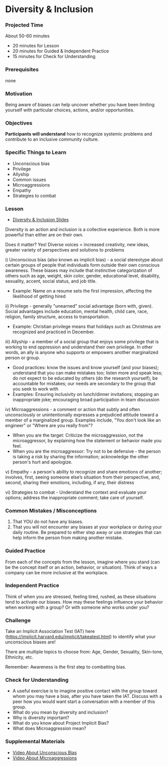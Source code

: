 # Diversity & Inclusion

### Projected Time

About 50-60 minutes

- 20 minutes for Lesson
- 20 minutes for Guided & Independent Practice
- 15 minutes for Check for Understanding

### Prerequisites

none

### Motivation

Being aware of biases can help uncover whether you have been limiting yourself with particular choices, actions, and/or opportunities.

### Objectives

**Participants will understand** how to recognize systemic problems and contribute to an inclusive community culture.

### Specific Things to Learn

- Unconscious bias
- Privilege
- Allyship
- Common issues
- Microaggressions
- Empathy
- Strategies to combat

### Lesson

- [Diversity & Inclusion Slides](https://docs.google.com/presentation/d/1_QyXF5TGja-PhSgJUiuFKqLafbyQ_q3gvzEbDMkdBIg/edit#slide=id.p)

Diversity is an action and inclusion is a collective experience. Both is more powerful than either are on their own.

Does it matter? Yes! Diverse voices = increased creativity, new ideas, greater variety of perspectives and solutions to problems

i) Unconscious bias (also known as implicit bias) - a social stereotype about certain groups of people that individuals form outside their own conscious awareness. These biases may include that instinctive categorization of others such as age, weight, skin color, gender, educational level, disability, sexuality, accent, social status, and job title.

- Example: Name on a resume sets the first impression, affecting the likelihood of getting hired

ii) Privilege - generally "unearned" social advantage (born with, given). Social advantages include education, mental health, child care, race, religion, family structure, access to transportation.

- Example: Christian privilege means that holidays such as Christmas are recognized and practiced in December.

iii) Allyship - a member of a social group that enjoys some privilege that is working to end oppression and understand their own privilege. In other words, an ally is anyone who supports or empowers another marginalized person or group.

- Good practices: know the issues and know yourself (and your biases); understand that you can make mistakes too; listen more and speak less; do not expect to be educated by others (do the research yourself); be accountable for mistakes; our needs are secondary to the group that you seek to work with
- Examples: Ensuring inclusivity on lunch/dinner invitations; stopping an inappropriate joke; encouraging broad participation in team discussion

iv) Microaggressions - a comment or action that subtly and often unconsciously or unintentionally expresses a prejudiced attitude toward a member of a marginalized group. Examples include, "You don't look like an engineer" or "Where are you really from"?

- When you are the target: Criticize the microaggression, not the microaggressor, by explaining how the statement or behavior made you feel.
- When you are the microaggressor: Try not to be defensive - the person is taking a risk by sharing the information; acknowledge the other person's hurt and apologize.

v) Empathy - a person's ability to recognize and share emotions of another; involves, first, seeing someone else’s situation from their perspective, and, second, sharing their emotions, including, if any, their distress

vi) Strategies to combat - Understand the context and evaluate your options; address the inappropriate comment; take care of yourself.

### Common Mistakes / Misconceptions

1. That YOU do not have any biases.
2. That you will not encounter any biases at your workplace or during your daily routine. Be prepared to either step away or use strategies that can help inform the person from making another mistake.

### Guided Practice

From each of the concepts from the lesson, imagine where you stand (can be the concept itself or an action, behavior, or situation). Think of ways a company can be more inclusive at the workplace.

### Independent Practice

Think of when you are stressed, feeling tired, rushed, as these situations tend to activate our biases. How may these feelings influence your behavior when working with a group? Or with someone who works under you?

### Challenge

Take an Implicit Association Test (IAT) here (https://implicit.harvard.edu/implicit/takeatest.html) to identify what your unconscious biases are!

There are multiple topics to choose from: Age, Gender, Sexuality, Skin-tone, Ethnicity, etc.

Remember: Awareness is the first step to combatting bias.

### Check for Understanding

- A useful exercise is to imagine positive contact with the group toward whom you may have a bias, after you have taken the IAT. Discuss with a peer how you would want start a conversation with a member of this group.
- What do you mean by diversity and inclusion?
- Why is diversity important?
- What do you know about Project Implicit Bias?
- What does Microaggression mean?

### Supplemental Materials

- [Video About Unconscious Bias](https://www.youtube.com/watch?v=dloCJq8shZE)
- [Video About Microaggressions](https://www.youtube.com/watch?v=bjzWENcW6NQ)
